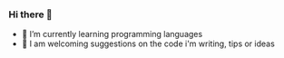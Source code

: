 ### Hi there 👋
- 🌱 I’m currently learning programming languages
- 🤔 I am welcoming suggestions on the code i'm writing, tips or ideas


<!--
**CoreBlender/CoreBlender** is a ✨ _special_ ✨ repository because its `README.md` (this file) appears on your GitHub profile.

Here are some ideas to get you started:

- 🔭 I’m currently working on ...
- 🌱 I’m currently learning ...
- 👯 I’m looking to collaborate on ...
- 🤔 I’m looking for help with ...
- 💬 Ask me about ...
- 📫 How to reach me: ...
- 😄 Pronouns: ...
- ⚡ Fun fact: ...

Programs I use
Raspbery Pi Imager
Blender
Godot Engine
Kitty?
Discord
Firefox
-->

